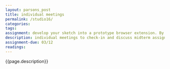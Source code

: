 ```yaml
---  
layout: parsons_post  
title: individual meetings 
permalink: /studio16/  
categories:   
tags:  
assignment: develop your sketch into a prototype browser extension. By next week, the extension should have basic functionality and be able to be tested by a friend.
description: individual meetings to check-in and discuss midterm assignment
assignment-due: 03/12
readings: 
---
```


{{page.description}}
